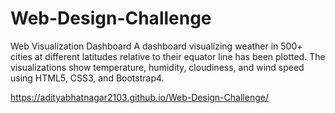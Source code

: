 # Web-Design-Challenge

Web Visualization Dashboard
A dashboard visualizing weather in 500+ cities at different latitudes relative to their equator line has been plotted. The visualizations show temperature, humidity, cloudiness, and wind speed using HTML5, CSS3, and Bootstrap4.

https://adityabhatnagar2103.github.io/Web-Design-Challenge/
